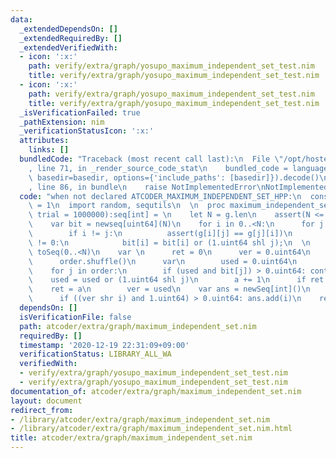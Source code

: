 ```yaml
---
data:
  _extendedDependsOn: []
  _extendedRequiredBy: []
  _extendedVerifiedWith:
  - icon: ':x:'
    path: verify/extra/graph/yosupo_maximum_independent_set_test.nim
    title: verify/extra/graph/yosupo_maximum_independent_set_test.nim
  - icon: ':x:'
    path: verify/extra/graph/yosupo_maximum_independent_set_test.nim
    title: verify/extra/graph/yosupo_maximum_independent_set_test.nim
  _isVerificationFailed: true
  _pathExtension: nim
  _verificationStatusIcon: ':x:'
  attributes:
    links: []
  bundledCode: "Traceback (most recent call last):\n  File \"/opt/hostedtoolcache/Python/3.10.0/x64/lib/python3.10/site-packages/onlinejudge_verify/documentation/build.py\"\
    , line 71, in _render_source_code_stat\n    bundled_code = language.bundle(stat.path,\
    \ basedir=basedir, options={'include_paths': [basedir]}).decode()\n  File \"/opt/hostedtoolcache/Python/3.10.0/x64/lib/python3.10/site-packages/onlinejudge_verify/languages/nim.py\"\
    , line 86, in bundle\n    raise NotImplementedError\nNotImplementedError\n"
  code: "when not declared ATCODER_MAXIMUM_INDEPENDENT_SET_HPP:\n  const ATCODER_MAXIMUM_INDEPENDENT_SET_HPP*\
    \ = 1\n  import random, sequtils\n  \n  proc maximum_independent_set*[T](g:seq[seq[T]],\
    \ trial = 1000000):seq[int] = \n    let N = g.len\n    assert(N <= 64);\n  \n\
    \    var bit = newseq[uint64](N)\n    for i in 0..<N:\n      for j in 0..<N:\n\
    \        if i != j:\n          assert(g[i][j] == g[j][i])\n          if g[i][j]\
    \ != 0:\n            bit[i] = bit[i] or (1.uint64 shl j);\n  \n    var order =\
    \ toSeq(0..<N)\n    var \n      ret = 0\n      ver = 0.uint64\n    for i in 0..<trial:\n\
    \      order.shuffle()\n      var\n        used = 0.uint64\n        a = 0\n  \
    \    for j in order:\n        if (used and bit[j]) > 0.uint64: continue\n    \
    \    used = used or (1.uint64 shl j)\n        a += 1\n      if ret < a:\n    \
    \    ret = a\n        ver = used\n    var ans = newSeq[int]()\n    for i in 0..<N:\n\
    \      if ((ver shr i) and 1.uint64) > 0.uint64: ans.add(i)\n    return ans\n\n"
  dependsOn: []
  isVerificationFile: false
  path: atcoder/extra/graph/maximum_independent_set.nim
  requiredBy: []
  timestamp: '2020-12-19 22:31:09+09:00'
  verificationStatus: LIBRARY_ALL_WA
  verifiedWith:
  - verify/extra/graph/yosupo_maximum_independent_set_test.nim
  - verify/extra/graph/yosupo_maximum_independent_set_test.nim
documentation_of: atcoder/extra/graph/maximum_independent_set.nim
layout: document
redirect_from:
- /library/atcoder/extra/graph/maximum_independent_set.nim
- /library/atcoder/extra/graph/maximum_independent_set.nim.html
title: atcoder/extra/graph/maximum_independent_set.nim
---
```

